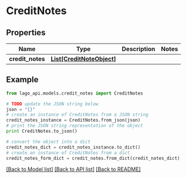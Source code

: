 # CreditNotes


## Properties

Name | Type | Description | Notes
------------ | ------------- | ------------- | -------------
**credit_notes** | [**List[CreditNoteObject]**](CreditNoteObject.md) |  | 

## Example

```python
from lago_api.models.credit_notes import CreditNotes

# TODO update the JSON string below
json = "{}"
# create an instance of CreditNotes from a JSON string
credit_notes_instance = CreditNotes.from_json(json)
# print the JSON string representation of the object
print CreditNotes.to_json()

# convert the object into a dict
credit_notes_dict = credit_notes_instance.to_dict()
# create an instance of CreditNotes from a dict
credit_notes_form_dict = credit_notes.from_dict(credit_notes_dict)
```
[[Back to Model list]](../README.md#documentation-for-models) [[Back to API list]](../README.md#documentation-for-api-endpoints) [[Back to README]](../README.md)


